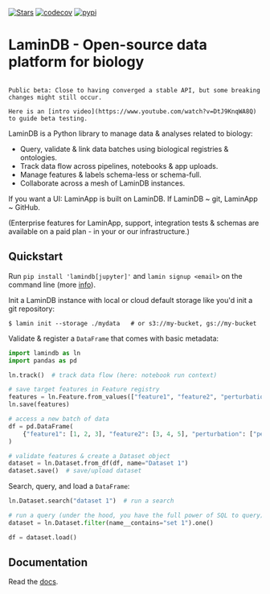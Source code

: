 [![Stars](https://img.shields.io/github/stars/laminlabs/lamindb?logo=GitHub&color=yellow)](https://github.com/laminlabs/lamindb)
[![codecov](https://codecov.io/gh/laminlabs/lamindb/branch/main/graph/badge.svg?token=VKMRJ7OWR3)](https://codecov.io/gh/laminlabs/lamindb)
[![pypi](https://img.shields.io/pypi/v/lamindb?color=blue&label=pypi%20package)](https://pypi.org/project/lamindb)

# LaminDB - Open-source data platform for biology

```{warning}

Public beta: Close to having converged a stable API, but some breaking changes might still occur.

Here is an [intro video](https://www.youtube.com/watch?v=DtJ9KnqWA8Q) to guide beta testing.

```

LaminDB is a Python library to manage data & analyses related to biology:

- Query, validate & link data batches using biological registries & ontologies.
- Track data flow across pipelines, notebooks & app uploads.
- Manage features & labels schema-less or schema-full.
- Collaborate across a mesh of LaminDB instances.

If you want a UI: LaminApp is built on LaminDB. If LaminDB ~ git, LaminApp ~ GitHub.

(Enterprise features for LaminApp, support, integration tests & schemas are available on a paid plan - in your or our infrastructure.)

## Quickstart

Run `pip install 'lamindb[jupyter]'` and `lamin signup <email>` on the command line (more [info](https://lamin.ai/docs/setup)).

Init a LaminDB instance with local or cloud default storage like you'd init a git repository:

```shell
$ lamin init --storage ./mydata   # or s3://my-bucket, gs://my-bucket
```

Validate & register a `DataFrame` that comes with basic metadata:

```python
import lamindb as ln
import pandas as pd

ln.track()  # track data flow (here: notebook run context)

# save target features in Feature registry
features = ln.Feature.from_values(["feature1", "feature2", "perturbation"])
ln.save(features)

# access a new batch of data
df = pd.DataFrame(
    {"feature1": [1, 2, 3], "feature2": [3, 4, 5], "perturbation": ["pert1", "pert2", "pert1"]}
)

# validate features & create a Dataset object
dataset = ln.Dataset.from_df(df, name="Dataset 1")
dataset.save()  # save/upload dataset
```

Search, query, and load a `DataFrame`:

```python
ln.Dataset.search("dataset 1")  # run a search

# run a query (under the hood, you have the full power of SQL to query)
dataset = ln.Dataset.filter(name__contains="set 1").one()

df = dataset.load()
```

## Documentation

Read the [docs](https://lamin.ai/docs).
